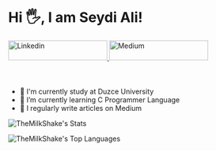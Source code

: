 # Hi 🖐, I am Seydi Ali!

<a href="https://www.linkedin.com/in/seydi-ali-iclek" target="_blank">
<img src=https://i.hizliresim.com/fcfcldk.png alt=Linkedin width=200" height="40" style="margin-bottom: 10px;" />
</a>

<a href="https://medium.com/@seydialiiclek" target="_blank">
<img src=https://i.hizliresim.com/halzm4y.png alt=Medium width="200" height="40" style="margin-bottom: 10px;" />
</a>

&nbsp;


- 🔭 I'm currently study at Duzce University
- 🌱 I’m currently learning C Programmer Language
- 📝 I regularly write articles on Medium


![TheMilkShake's Stats](https://github-readme-stats.vercel.app/api?username=TheMilkShake&theme=react&show_icons=true&hide_border=true&count_private=true)

![TheMilkShake's Top Languages](https://github-readme-stats.vercel.app/api/top-langs/?username=TheMilkShake&theme=react&show_icons=true&hide_border=true&layout=compact)
<!--
**Themilkshake/Themilkshake** is a ✨ _special_ ✨ repository because its `README.md` (this file) appears on your GitHub profile.

Here are some ideas to get you started:

- 🔭 I’m currently working on ...
- 🌱 I’m currently learning ...
- 👯 I’m looking to collaborate on ...
- 🤔 I’m looking for help with ...
- 💬 Ask me about ...
- 📫 How to reach me: ...
- 😄 Pronouns: ...
- ⚡ Fun fact: ...
-->
